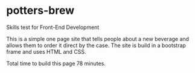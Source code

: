 # potters-brew
Skills test for Front-End Development

This is a simple one page site that tells people about a new beverage and allows them to order it direct by the case.
The site is build in a bootstrap frame and uses HTML and CSS. 

Total time to build this page 78 minutes.
